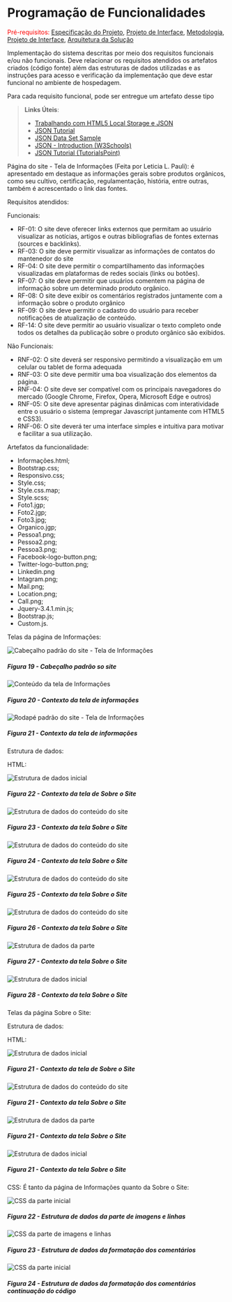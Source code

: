 # Programação de Funcionalidades

<span style="color:red">Pré-requisitos: <a href="2-Especificação do Projeto.md"> Especificação do Projeto</a></span>, <a href="3-Projeto de Interface.md"> Projeto de Interface</a>, <a href="4-Metodologia.md"> Metodologia</a>, <a href="3-Projeto de Interface.md"> Projeto de Interface</a>, <a href="5-Arquitetura da Solução.md"> Arquitetura da Solução</a>

Implementação do sistema descritas por meio dos requisitos funcionais e/ou não funcionais. Deve relacionar os requisitos atendidos os artefatos criados (código fonte) além das estruturas de dados utilizadas e as instruções para acesso e verificação da implementação que deve estar funcional no ambiente de hospedagem.

Para cada requisito funcional, pode ser entregue um artefato desse tipo

> **Links Úteis**:
>
> - [Trabalhando com HTML5 Local Storage e JSON](https://www.devmedia.com.br/trabalhando-com-html5-local-storage-e-json/29045)
> - [JSON Tutorial](https://www.w3resource.com/JSON)
> - [JSON Data Set Sample](https://opensource.adobe.com/Spry/samples/data_region/JSONDataSetSample.html)
> - [JSON - Introduction (W3Schools)](https://www.w3schools.com/js/js_json_intro.asp)
> - [JSON Tutorial (TutorialsPoint)](https://www.tutorialspoint.com/json/index.htm)


Página do site - Tela de Informações (Feita por Leticia L. Pauli): é apresentado em destaque as informações gerais sobre produtos orgânicos, como seu cultivo, certificação, regulamentação, história, entre outras, também é acrescentado o link das fontes.

Requisitos atendidos:

Funcionais:

- RF-01: O site deve oferecer links externos que permitam ao usuário visualizar as notícias, artigos e outras bibliografias de fontes externas (sources e backlinks).
- RF-03: O site deve permitir visualizar as informações de contatos do mantenedor do site
- RF-04: O site deve permitir o compartilhamento das informações visualizadas em plataformas de redes sociais (links ou botões). 
- RF-07: O site deve permitir que usuários comentem na página de informação sobre um determinado produto orgânico.
- RF-08: O site deve exibir os comentários registrados juntamente com a informação sobre o produto orgânico 
- RF-09: O site deve permitir o cadastro do usuário para receber notificações de atualização de conteúdo.
- RF-14: O site deve permitir ao usuário visualizar o texto completo onde todos os detalhes da publicação sobre o produto orgânico são exibidos. 

Não Funcionais:

- RNF-02: O site deverá ser responsivo permitindo a visualização em um celular ou tablet de forma adequada
- RNF-03: O site deve permitir uma boa visualização dos elementos da página. 
- RNF-04: O site deve ser compatível com os principais navegadores do mercado (Google Chrome, Firefox, Opera, Microsoft Edge e outros)
- RNF-05: O site deve apresentar páginas dinâmicas com interatividade entre o usuário o sistema (empregar Javascript juntamente com HTML5 e CSS3).
- RNF-06: O site deverá ter uma interface simples e intuitiva para motivar e facilitar a sua utilização.

Artefatos da funcionalidade:

-	Informações.html;
-	Bootstrap.css;
-	Responsivo.css;
-	Style.css;
-	Style.css.map;
-	Style.scss;
-	Foto1.jgp;
-	Foto2.jgp;
-	Foto3.jpg;
-	Organico.jgp;
-	Pessoa1.png;
-	Pessoa2.png;
-	Pessoa3.png;
-	Facebook-logo-button.png;
-	Twitter-logo-button.png;
-	Linkedin.png
-	Intagram.png;
-	Mail.png;
-	Location.png;
-	Call.png;
-	Jquery-3.4.1.min.js;
-	Bootstrap.js;
-	Custom.js.


Telas da página de Informações:

![Cabeçalho padrão do site - Tela de Informações](/src/img/telas/artigoleparte1.png)  
##### *Figura 19 - Cabeçalho padrão so site*

![Conteúdo da tela de Informações](/src/img/telas/artigoleparte2.png) 
##### *Figura 20 - Contexto da tela de informações*

![Rodapé padrão do site - Tela de Informações](/src/img/telas/artigoleparte3.png) 
##### *Figura 21 - Contexto da tela de informações*


Estrutura de dados:

HTML:

![Estrutura de dados inicial](/src/img/código/cabeçalho.png) 
##### *Figura 22 - Contexto da tela de Sobre o Site*

![Estrutura de dados do conteúdo do site](/src/img/código/cabeçalho2.png) 
##### *Figura 23 - Contexto da tela Sobre o Site*

![Estrutura de dados do conteúdo do site](/src/img/código/contextoinfo.png) 
##### *Figura 24 - Contexto da tela Sobre o Site*

![Estrutura de dados do conteúdo do site](/src/img/código/fontesinfo.png) 
##### *Figura 25 - Contexto da tela Sobre o Site*

![Estrutura de dados do conteúdo do site](/src/img/código/comentariosinfo.png) 
##### *Figura 26 - Contexto da tela Sobre o Site*

![Estrutura de dados da parte ](/src/img/código/contato.png) 
##### *Figura 27 - Contexto da tela Sobre o Site*

![Estrutura de dados inicial](/src/img/código/contato2.png) 
##### *Figura 28 - Contexto da tela Sobre o Site*

Telas da página Sobre o Site:


Estrutura de dados:

HTML:

![Estrutura de dados inicial](/src/img/código/cabeçalho.png) 
##### *Figura 21 - Contexto da tela de Sobre o Site*

![Estrutura de dados do conteúdo do site](/src/img/código/cabeçalho2.png) 
##### *Figura 21 - Contexto da tela Sobre o Site*

![Estrutura de dados da parte ](/src/img/código/contato.png) 
##### *Figura 21 - Contexto da tela Sobre o Site*

![Estrutura de dados inicial](/src/img/código/contato2.png) 
##### *Figura 21 - Contexto da tela Sobre o Site*


CSS: É tanto da página de Informações quanto da Sobre o Site:

![CSS da parte inicial](/src/img/código/CSS-FormataçãoSI.png.png) 
##### *Figura 22 - Estrutura de dados da parte de imagens e linhas*

![CSS da parte de imagens e linhas](/src/img/código/CSS-FormataçãoSI2.png.png) 
##### *Figura 23 - Estrutura de dados da formatação dos comentários*

![CSS da parte inicial](/src/img/código/CSS-FormataçãoSI3.png.png) 
##### *Figura 24 - Estrutura de dados da formatação dos comentários continuação do código*

